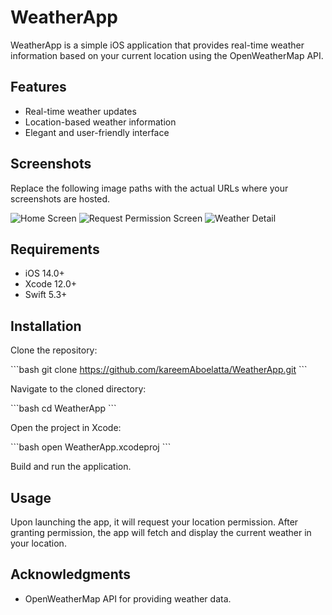 # WeatherApp

WeatherApp is a simple iOS application that provides real-time weather information based on your current location using the OpenWeatherMap API.

## Features

- Real-time weather updates
- Location-based weather information
- Elegant and user-friendly interface

## Screenshots

Replace the following image paths with the actual URLs where your screenshots are hosted.

![Home Screen](https://github-production-user-asset-6210df.s3.amazonaws.com/62241386/293705211-09650688-11bf-4913-974b-ddfa5adc664e.jpeg?X-Amz-Algorithm=AWS4-HMAC-SHA256&X-Amz-Credential=AKIAVCODYLSA53PQK4ZA%2F20240102%2Fus-east-1%2Fs3%2Faws4_request&X-Amz-Date=20240102T134551Z&X-Amz-Expires=300&X-Amz-Signature=427dd4322342f2cc7f78e4e69d0d636133f22bfa53b16224ed370a228a6c57a4&X-Amz-SignedHeaders=host&actor_id=62241386&key_id=0&repo_id=738121452)
![Request Permission Screen](https://github.com/kareemAboelatta/Weather/assets/62241386/7c2a073f-8a68-4db8-b29a-9984f513e198)
![Weather Detail](https://github.com/kareemAboelatta/Weather/assets/62241386/7c2a073f-8a68-4db8-b29a-9984f513e198)

## Requirements

- iOS 14.0+
- Xcode 12.0+
- Swift 5.3+

## Installation

Clone the repository:

\```bash
git clone https://github.com/kareemAboelatta/WeatherApp.git
\```

Navigate to the cloned directory:

\```bash
cd WeatherApp
\```

Open the project in Xcode:

\```bash
open WeatherApp.xcodeproj
\```

Build and run the application.

## Usage

Upon launching the app, it will request your location permission. After granting permission, the app will fetch and display the current weather in your location.




## Acknowledgments

- OpenWeatherMap API for providing weather data.
